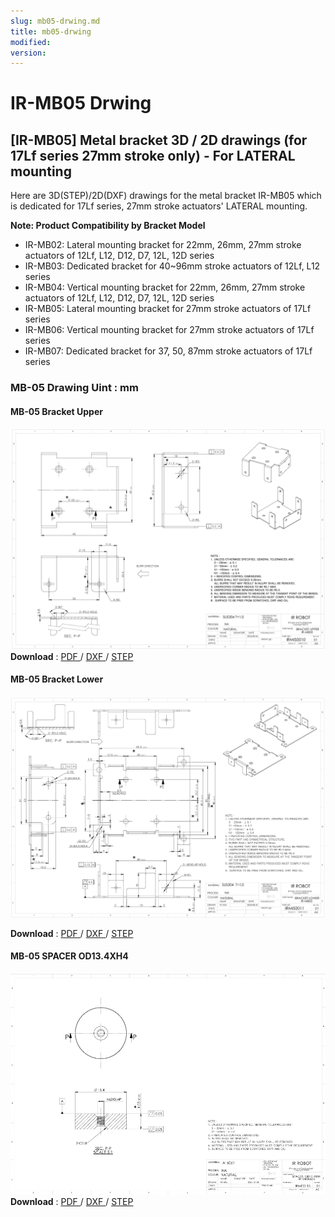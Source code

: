 ```yaml
---
slug: mb05-drwing.md
title: mb05-drwing
modified: 
version:
---
```

# IR-MB05 Drwing
## [IR-MB05] Metal bracket 3D / 2D drawings (for 17Lf series 27mm stroke only) - For LATERAL mounting

Here are 3D(STEP)/2D(DXF) drawings for the metal bracket IR-MB05 which is dedicated for 17Lf series, 27mm stroke actuators' LATERAL mounting.  
  
**Note: Product Compatibility by Bracket Model**
- IR-MB02: Lateral mounting bracket for 22mm, 26mm, 27mm stroke actuators of 12Lf, L12, D12, D7, 12L, 12D series
- IR-MB03: ​​Dedicated bracket for 40~96mm stroke actuators of 12Lf, L12 series
- IR-MB04: Vertical mounting bracket for 22mm, 26mm, 27mm stroke actuators of 12Lf, L12, D12, D7, 12L, 12D series
- IR-MB05: Lateral mounting bracket for 27mm stroke actuators of 17Lf series
- IR-MB06: Vertical mounting bracket for 27mm stroke actuators of 17Lf series
- IR-MB07: Dedicated bracket for 37, 50, 87mm stroke actuators of 17Lf series
### MB-05 Drawing  Uint : mm
#### MB-05 Bracket Upper
![mb05-upper](./img/mb05-upper.png)
**Download** : <a class="downloadbtn" href="./data/ENG-IRMIS0010 BRACKET UPPER, IR-MB05_Rev01_20240826.pdf" download> PDF </a> / <a  class="downloadbtn" href="./data/ENG-IRMIS0010 BRACKET UPPER, IR-MB05_Rev01_20240826.DXF" download> DXF </a> / <a  class="downloadbtn" href="./data/IR-MB05_Rev01_20240826.step" download> STEP </a>

#### MB-05 Bracket Lower
![mb05-lower](./img/mb05-lower.png)

**Download** : <a class="downloadbtn" href="./data/ENG-IRMIS0011 BRACKET LOWER, IR-MB05_Rev01_20240826.pdf" download> PDF </a> / <a  class="downloadbtn" href="./data/ENG-IRMIS0011 BRACKET LOWER, IR-MB05_Rev01_20240826.DXF" download> DXF </a> / <a  class="downloadbtn" href="./data/IR-MB05_Rev01_20240826.step" download> STEP </a>
#### MB-05 SPACER OD13.4XH4
![mb05-spacer](./img/mb05-spacer.png)**Download** : <a class="downloadbtn" href="./data/ENG-IRMIT0115 SPACER OD13.4XH4, IR-MB05&06_Rev01_20240826.pdf" download> PDF </a> / <a  class="downloadbtn" href="./data/ENG-IRMIT0115 SPACER OD13.4XH4, IR-MB05&06_Rev01_20240826.DXF" download> DXF </a> / <a  class="downloadbtn" href="./data/IR-MB05_Rev01_20240826.step" download> STEP </a>
